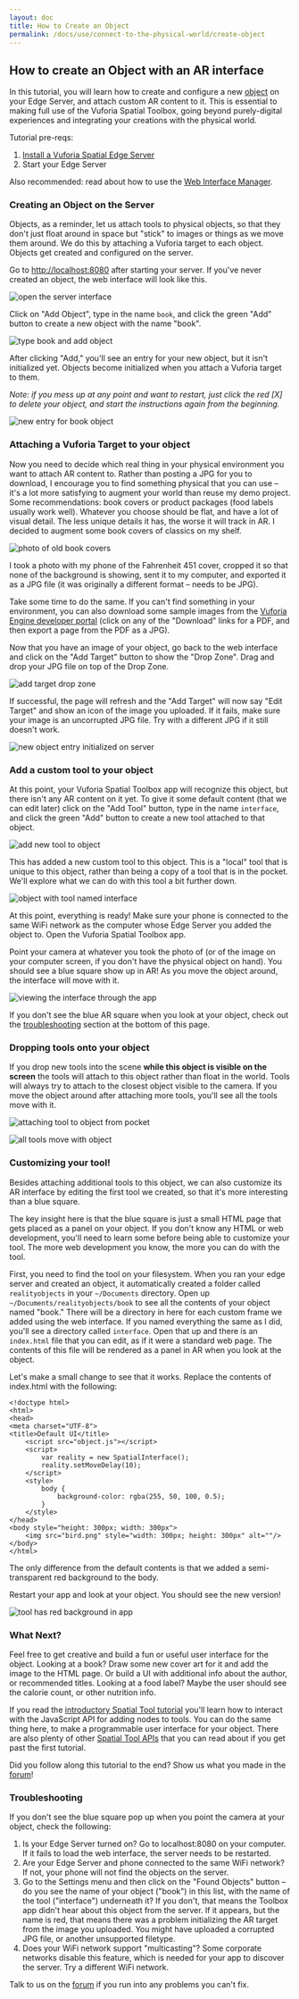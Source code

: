 ```yaml
---
layout: doc
title: How to Create an Object
permalink: /docs/use/connect-to-the-physical-world/create-object
---
```


## How to create an Object with an AR interface

In this tutorial, you will learn how to create and configure a new [object](../../dive-deeper/data-model#object)
on your Edge Server, and attach custom AR content to it. This is essential to making full use of
the Vuforia Spatial Toolbox, going beyond purely-digital experiences and integrating your
creations with the physical world.

Tutorial pre-reqs:

1. [Install a Vuforia Spatial Edge Server](./startSystem)
2. Start your Edge Server

Also recommended: read about how to use the [Web Interface Manager](./web-interface-manager).

### Creating an Object on the Server

Objects, as a reminder, let us attach tools to physical objects, so that they don't just float
around in space but "stick" to images or things as we move them around. We do this by attaching
a Vuforia target to each object. Objects get created and configured on the server.

Go to [http://localhost:8080](http://localhost:8080) after starting your server. If you've never
created an object, the web interface will look like this.

![open the server interface](./images/create-object/01-empty-server.png)

Click on "Add Object", type in the name `book`, and click the green "Add" button to create a new
object with the name "book".

![type book and add object](./images/create-object/02-add-object-book.png)

After clicking "Add," you'll see an entry for your new object, but it isn't initialized yet.
Objects become initialized when you attach a Vuforia target to them.

*Note: if you mess up at any point and want to restart, just click the red [X] to delete your
object, and start the instructions again from the beginning.*

![new entry for book object](./images/create-object/03-book-not-initialized.png)

### Attaching a Vuforia Target to your object

Now you need to decide which real thing in your physical environment you want to attach AR
content to. Rather than posting a JPG for you to download, I encourage you to find something
physical that you can use – it's a lot more satisfying to augment your world than reuse my demo
project. Some recommendations: book covers or product packages (food labels usually work well).
Whatever you choose should be flat, and have a lot of visual detail. The less unique details it
has, the worse it will track in AR. I decided to augment some book covers of classics on my shelf.

![photo of old book covers](./images/create-object/book-covers.jpg)

I took a photo with my phone of the Fahrenheit 451 cover, cropped it so that none of the
background is showing, sent it to my computer, and exported it as a JPG file (it was originally
a different format – needs to be JPG).

Take some time to do the same. If you can't find something in your environment, you can also
 download some sample images from the
[Vuforia Engine developer portal](https://library.vuforia.com/content/vuforia-library/en/articles/Solution/sample-apps-target-pdfs.html)
(click on any of the "Download" links for a PDF, and then export a page from the PDF as a JPG).

Now that you have an image of your object, go back to the web interface and click on the "Add
Target" button to show the "Drop Zone". Drag and drop your JPG file on top of the Drop Zone.

![add target drop zone](./images/create-object/04-add-target-drop-zone.png)

If successful, the page will refresh and the "Add Target" will now say "Edit Target" and show an
icon of the image you uploaded. If it fails, make sure your image is an uncorrupted JPG file.
Try with a different JPG if it still doesn't work.

![new object entry initialized on server](./images/create-object/05-book-initialized.png)

### Add a custom tool to your object

At this point, your Vuforia Spatial Toolbox app will recognize this object, but there isn't any
AR content on it yet. To give it some default content (that we can edit later) click on the "Add
Tool" button, type in the name `interface`, and click the green "Add" button to create a new
tool attached to that object.

![add new tool to object](./images/create-object/06-book-add-tool.png)

This has added a new custom tool to this object. This is a "local" tool that is unique to this
object, rather than being a copy of a tool that is in the pocket. We'll explore what we can do
with this tool a bit further down.

![object with tool named interface](./images/create-object/07-book-with-tool-interface.png)

At this point, everything is ready! Make sure your phone is connected to the same WiFi network as
the computer whose Edge Server you added the object to. Open the Vuforia Spatial Toolbox app.

Point your camera at whatever you took the photo of (or of the image on your computer screen, if
you don't have the physical object on hand). You should see a blue square show up in AR! As you
move the object around, the interface will move with it.

![viewing the interface through the app](./images/create-object/08-spatial-toolbox-book-ui.gif)

If you don't see the blue AR square when you look at your object, check out the
[troubleshooting](#troubleshooting) section at the bottom of this page.

### Dropping tools onto your object

If you drop new tools into the scene **while this object is visible on the screen** the tools
will attach to this object rather than float in the world. Tools will always try to attach to
the closest object visible to the camera. If you move the object around after attaching more
tools, you'll see all the tools move with it.

![attaching tool to object from pocket](./images/create-object/09-attach-pocket-tool-to-object.gif)

![all tools move with object](./images/create-object/10-move-object-with-pocket-tools.gif)

### Customizing your tool!

Besides attaching additional tools to this object, we can also customize its AR interface by
editing the first tool we created, so that it's more interesting than a blue square.

The key insight here is that the blue square is just a small HTML page that gets placed as a
panel on your object. If you don't know any HTML or web development, you'll need to learn some
before being able to customize your tool. The more web development you know, the more you can
do with the tool.

First, you need to find the tool on your filesystem. When you ran your edge server and created an
object, it automatically created a folder called `realityobjects` in your `~/Documents` directory.
Open up `~/Documents/realityobjects/book` to see all the contents of your object named "book."
There will be a directory in here for each custom frame we added using the web interface. If you
named everything the same as I did, you'll see a directory called `interface`.  Open that up and
there is an `index.html` file that you can edit, as if it were a standard web page. The contents
of this file will be rendered as a panel in AR when you look at the object.

Let's make a small change to see that it works. Replace the contents of index.html with the
following:

```
<!doctype html>
<html>
<head>
<meta charset="UTF-8">
<title>Default UI</title>
	<script src="object.js"></script>
	<script>
		var reality = new SpatialInterface();
        reality.setMoveDelay(10);
	</script>
	<style>
		body {
			background-color: rgba(255, 50, 100, 0.5);
		}
	</style>
</head>
<body style="height: 300px; width: 300px">
	<img src="bird.png" style="width: 300px; height: 300px" alt=""/>
</body>
</html>
```

The only difference from the default contents is that we added a semi-transparent red background
to the body.

Restart your app and look at your object. You should see the new version!

![tool has red background in app](./images/create-object/11-customized-tool.jpg)

### What Next?

Feel free to get creative and build a fun or useful user interface for the object. Looking at a
book? Draw some new cover art for it and add the image to the HTML page. Or build a UI with
additional info about the author, or recommended titles. Looking at a food label? Maybe the
user should see the calorie count, or other nutrition info.

If you read the [introductory Spatial Tool tutorial](../../develop/spatial-tools/tutorial) you'll
learn how to interact with the JavaScript API for adding nodes to tools. You can do the same
thing here, to make a programmable user interface for your object. There are also plenty of
other [Spatial Tool APIs](../../develop/spatial-tools/api-reference) that you can read about
if you get past the first tutorial.

Did you follow along this tutorial to the end? Show us what you made in the
[forum](https://forum.spatialtoolbox.vuforia.com)!

<a id="troubleshooting"></a>
### Troubleshooting

If you don't see the blue square pop up when you point the camera at your object, check the
following:

1. Is your Edge Server turned on? Go to localhost:8080 on your computer. If it fails to load the
   web interface, the server needs to be restarted.
2. Are your Edge Server and phone connected to the same WiFi network? If not, your phone will not
   find the objects on the server.
3. Go to the Settings menu and then click on the "Found Objects" button – do you see the name of
   your object ("book") in this list, with the name of the tool ("interface") underneath it? If you
   don't, that means the Toolbox app didn't hear about this object from the server. If it appears,
   but the name is red, that means there was a problem initializing the AR target from the image
   you uploaded. You might have uploaded a corrupted JPG file, or another unsupported filetype.
4. Does your WiFi network support "multicasting"? Some corporate networks disable this feature,
   which is needed for your app to discover the server. Try a different WiFi network.

Talk to us on the [forum](https://forum.spatialtoolbox.vuforia.com) if you run into any problems
you can't fix.
